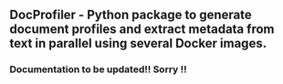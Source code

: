 ## DocProfiler -  Python package to generate document profiles and extract metadata from text in parallel using several Docker images.

### Documentation to be updated!! Sorry !!

